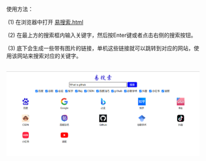 使用方法：

​	    (1) 在浏览器中打开 [易搜索.html](易搜索.html)

​        (2) 在最上方的搜索框内输入关键字，然后按Enter键或者点击右侧的搜索按钮。

​        (3) 底下会生成一些带有图片的链接，单机这些链接就可以跳转到对应的网站，使用该网站来搜索对应的关键字。

​          ![效果](运行结果.png)

​         

